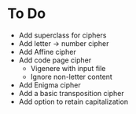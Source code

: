 # To Do

* Add superclass for ciphers
* Add letter -> number cipher
* Add Affine cipher
* Add code page cipher
    * Vigenere with input file
    * Ignore non-letter content
* Add Enigma cipher
* Add a basic transposition cipher
* Add option to retain capitalization

